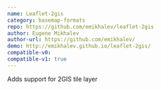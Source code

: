 ```yaml
---
name: Leaflet-2gis
category: basemap-formats
repo: https://github.com/emikhalev/leaflet-2gis
author: Eugene Mikhalev
author-url: https://github.com/emikhalev/
demo: http://emikhalev.github.io/leaflet-2gis/
compatible-v0:
compatible-v1: true
---
```


Adds support for 2GIS tile layer
